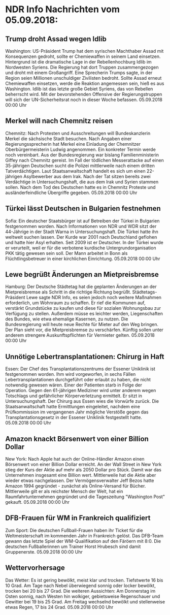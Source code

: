 # NDR Info Nachrichten vom 05.09.2018:


## Trump droht Assad wegen Idlib
Washington: US-Präsident Trump hat dem syrischen Machthaber Assad mit Konsequenzen gedroht, sollte er Chemiewaffen in seinem Land einsetzen. Hintergrund ist die dramatische Lage in der Rebellenhochburg Idlib im Nordwesten Syriens. Die Regierung hat dort Truppen zusammengezogen und droht mit einem Großangriff. Eine Sprecherin Trumps sagte, in der Region seien Millionen unschuldiger Zivilisten bedroht. Sollte Assad erneut Chemiewaffen einsetzen, werde die Reaktion angemessen sein, hieß es aus Washington. Idlib ist das letzte große Gebiet Syriens, das von Rebellen beherrscht wird. Mit der bevorstehenden Offensive der Regierungstruppen will sich der UN-Sicherheitsrat noch in dieser Woche befassen. 05.09.2018 00:00 Uhr 

## Merkel will nach Chemnitz reisen
Chemnitz: Nach Protesten und Ausschreitungen will Bundeskanzlerin Merkel die sächsische Stadt besuchen. Nach Angaben einer Regierungssprecherin hat Merkel eine Einladung der Chemnitzer Oberbürgermeisterin Ludwig angenommen. Ein konkreter Termin werde noch vereinbart. Aus der Bundesregierung war bislang Familienministerin Giffey nach Chemnitz gereist. Im Fall der tödlichen Messerattacke auf einen 35-jährigen Deutschen sucht die Polizei mittlerweile nach einem dritten Tatverdächtigen. Laut Staatsanwaltschaft handelt es sich um einen 22-jährigen Asylbewerber aus dem Irak. Nach der Tat sitzen bereits zwei Verdächtige in Untersuchungshaft, die aus dem Irak und Syrien stammen sollen. Nach dem Tod des Deutschen hatte es in Chemnitz Proteste und ausländerfeindliche Übergriffe gegeben. 05.09.2018 00:00 Uhr 

## Türkei lässt Deutschen in Bulgarien festnehmen
Sofia: Ein deutscher Staatsbürger ist auf Betreiben der Türkei in Bulgarien festgenommen worden. Nach Informationen von NDR und WDR sitzt der 44-Jährige in der Stadt Warna in Untersuchungshaft. Die Türkei hatte ihn weltweit suchen lassen. Der Kurde war 2001 nach Deutschland geflohen und hatte hier Asyl erhalten. Seit 2009 ist er Deutscher. In der Türkei wurde er verurteilt, weil er für die verbotene kurdische Untergrundorganisation PKK tätig gewesen sein soll. Der Mann arbeitet in Bonn als Flüchtlingsbetreuer in einer kirchlichen Einrichtung. 05.09.2018 00:00 Uhr 

## Lewe begrüßt Änderungen an Mietpreisbremse
Hamburg: Der Deutsche Städtetag hat die geplanten Änderungen an der Mietpreisbremse als Schritt in die richtige Richtung begrüßt. Städtetags-Präsident Lewe sagte NDR Info, es seien jedoch noch weitere Maßnahmen erforderlich, um Wohnraum zu schaffen. Er rief die Kommunen auf, verstärkt Grundstücke zu kaufen und diese für sozialen Wohnungsbau zur Verfügung zu stellen. Außerdem müsse es leichter werden, Liegenschaften des Bundes, wie etwa ehemalige Kasernen, zu nutzen. Die Bundesregierung will heute neue Rechte für Mieter auf den Weg bringen. Der Plan sieht vor, die Mietpreisbremse zu verschärfen. Künftig sollen unter anderem strengere Auskunftspflichten für Vermieter gelten. 05.09.2018 00:00 Uhr 

## Unnötige Lebertransplantationen: Chirurg in Haft
Essen:	Der Chef des Transplantationszentrums der Essener Uniklinik ist festgenommen worden. Ihm wird vorgeworfen, in sechs Fällen Lebertransplantationen durchgeführt oder erlaubt zu haben, die nicht notwendig gewesen wären. Einer der Patienten starb in Folge der Operation. Gegen den 61-jährigen Mediziner wird unter anderem wegen Totschlags und gefährlicher Körperverletzung ermittelt. Er sitzt in Untersuchungshaft. Der Chirurg aus Essen wies die Vorwürfe zurück. Die Staatsanwaltschaft hatte Ermittlungen eingeleitet, nachdem eine Prüfkommission im vergangenen Jahr mögliche Verstöße gegen das Transplantationsgesetz in der Essener Uniklinik festgestellt hatte. 05.09.2018 00:00 Uhr 

## Amazon knackt Börsenwert von einer Billion Dollar
New York: Nach Apple hat auch der Online-Händler Amazon einen Börsenwert von einer Billion Dollar erreicht. An der Wall Street in New York stieg der Kurs der Aktie auf mehr als 2050 Dollar pro Stück. Damit war das Unternehmen insgesamt eine Billion wert. Mittlerweile hat die Aktie aber wieder etwas nachgelassen. Der Vermögensverwalter Jeff Bezos hatte Amazon 1994 gegründet - zunächst als Online-Versand für Bücher. Mittlerweile gilt er als reichster Mensch der Welt, hat ein Raumfahrtunternehmen gegründet und die Tageszeitung "Washington Post" gekauft. 05.09.2018 00:00 Uhr 

## DFB-Frauen für WM in Frankreich qualifiziert
Zum Sport:	Die deutschen Fußball-Frauen haben ihr Ticket für die Weltmeisterschaft im kommenden Jahr in Frankreich gelöst. Das DFB-Team gewann das letzte Spiel der WM-Qualifikation auf den Färöern mit 8:0. Die deutschen Fußballerinnen um Trainer Horst Hrubesch sind damit Gruppenerste. 05.09.2018 00:00 Uhr 

## Wettervorhersage
Das Wetter: Es ist gering bewölkt, meist klar und trocken. Tiefstwerte 16 bis 10 Grad. Am Tage nach Nebel überwiegend sonnig oder locker bewölkt, trocken bei 20 bis 27 Grad. Die weiteren Aussichten: Am Donnerstag im Osten sonnig, nach Westen hin wolkiger, gebietsweise Regenschauer und Gewitter bei 19 bis 25 Grad. Am Freitag wechselnd bewölkt und stellenweise etwas Regen, 17 bis 24 Grad. 05.09.2018 00:00 Uhr 
